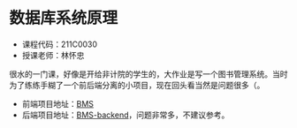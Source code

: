 # 数据库系统原理

- 课程代码：211C0030
- 授课老师：林怀忠

很水的一门课，好像是开给非计院的学生的，大作业是写一个图书管理系统。当时为了练练手糊了一个前后端分离的小项目，现在回头看当然是问题很多（。

- 前端项目地址：[BMS](https://github.com/palemoons/BMS)
- 后端项目地址：[BMS-backend](https://github.com/palemoons/BMS-backend)，问题非常多，不建议参考。
